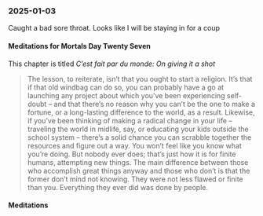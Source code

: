 ### 2025-01-03
Caught a bad sore throat. Looks like I will be staying in for a coup
#### Meditations for Mortals Day Twenty Seven
This chapter is titled _C’est fait par du monde: On giving it a shot_

> The lesson, to reiterate, isn’t that you ought to start a religion. It’s that if that old windbag can do so, you can probably have a go at launching any project about which you’ve been experiencing self-doubt – and that there’s no reason why you can’t be the one to make a fortune, or a long-lasting difference to the world, as a result. Likewise, if you’ve been thinking of making a radical change in your life – traveling the world in midlife, say, or educating your kids outside the school system – there’s a solid chance you can scrabble together the resources and figure out a way. You won’t feel like you know what you’re doing. But nobody ever does; that’s just how it is for finite humans, attempting new things. The main difference between those who accomplish great things anyway and those who don’t is that the former don’t mind not knowing. They were not less flawed or finite than you. Everything they ever did was done by people.

#### Meditations